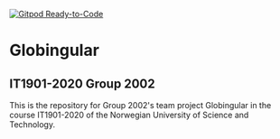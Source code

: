 [![Gitpod Ready-to-Code](https://img.shields.io/badge/Gitpod-Ready--to--Code-darkred?logo=gitpod)](https://gitpod.idi.ntnu.no/#https://gitlab.stud.idi.ntnu.no/it1901/groups-2020/gr2002/gr2002)

# Globingular
## IT1901-2020 Group 2002
This is the repository for Group 2002's team project Globingular in the course IT1901-2020 of the Norwegian University of Science and Technology.
 